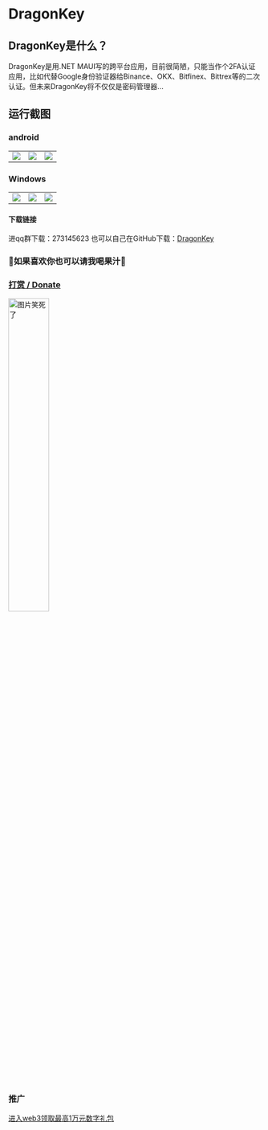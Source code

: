# DragonKey
## DragonKey是什么？
DragonKey是用.NET MAUI写的跨平台应用，目前很简陋，只能当作个2FA认证应用，比如代替Google身份验证器给Binance、OKX、Bitfinex、Bittrex等的二次认证。但未来DragonKey将不仅仅是密码管理器...
## 运行截图
### android

<table>
  <tr>
  </tr>
  <tr>
    <td valign="top"><img src="https://ozingi.github.io/img/dragonkey/droid_about.png"></td>
    <td valign="top"><img src="https://ozingi.github.io/img/dragonkey/droid_home.png"></td>
    <td valign="top"><img src="https://ozingi.github.io/img/dragonkey/droid_totp.png"></td>
  </tr>
 </table>

### Windows

<table>
  <tr>
  </tr>
  <tr>
    <td valign="top"><img src="https://ozingi.github.io/img/dragonkey/pc_about.png"></td>
    <td valign="top"><img src="https://ozingi.github.io/img/dragonkey/pc_home.png"></td>
    <td valign="top"><img src="https://ozingi.github.io/img/dragonkey/pc_totp.png"></td>
  </tr>
 </table>

#### 下载链接
进qq群下载：273145623
也可以自己在GitHub下载：[DragonKey](https://github.com/ozingi/DragonKey)

### 🥰如果喜欢你也可以请我喝果汁🥰
### [打赏 / Donate](https://ozingi.github.io/img/payment/Alipay.jpg)
<img alt="图片笑死了" style="width:40% " src="https://ozingi.github.io/img/payment/Alipay.jpg"/>

### 推广
[进入web3领取最高1万元数字礼包](https://ozingi.github.io/html/AD/crypto.html)
